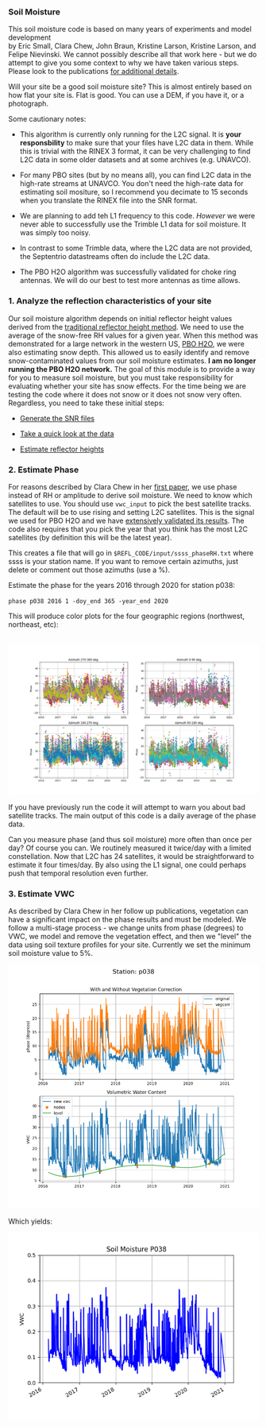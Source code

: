 ### Soil Moisture

This soil moisture code is based on many years of experiments and model development  
by Eric Small, Clara Chew, John Braun, Kristine Larson, Kristine Larson, and Felipe Nievinski.
We cannot possibly describe all that work here - but we do attempt to give you some context to why 
we have taken various steps.  Please look to the 
publications [for additional details](https://www.kristinelarson.net/publications/).

Will your site be a good soil moisture site?  This is almost entirely based on how flat your site is.
Flat is good. You can use a DEM, if you have it, or a photograph.  

Some cautionary notes:

- This algorithm is currently only running for the L2C signal. It is **your responsbility** to make sure that 
your files have L2C data in them. While this is trivial with the RINEX 3 format, it can be very challenging to 
find L2C data in some older datasets and at some archives (e.g. UNAVCO). 

- For many PBO sites (but by no means all), you can find L2C data in the 
high-rate streams at UNAVCO.  You don't need the high-rate data for estimating soil
mositure, so I recommend you decimate to 15 seconds when you translate the RINEX file into the SNR format.

- We are planning to add teh L1 frequency to this code. *However* we were never able to successfully
use the Trimble L1 data for soil moisture. It was simply too noisy. 

- In contrast to some Trimble data, where the L2C data are not provided, the Septentrio datastreams often
do include the L2C data. 

- The PBO H2O algorithm was successfully validated for choke ring antennas. We will do our best 
to test more antennas as time allows. 


### 1. Analyze the reflection characteristics of your site

Our soil moisture algorithm depends on initial reflector height values derived from 
the [traditional reflector height method](gnssir.md). We need to use the average of the snow-free RH values
for a given year. When this method was demonstrated for a large network in the western US, 
[PBO H2O](https://www.kristinelarson.net/wp-content/uploads/2015/12/Larson-2016-WIRES_Water.pdf), we 
were also estimating snow depth. This allowed us to easily identify and remove snow-contaminated values from
our soil moisture estimates. **I am no longer running the PBO H2O network.** The goal of this module is to provide a 
way for you to measure soil moisture, but you must take responsibility for evaluating whether your site 
has snow effects. For the time being we are testing the code where it does not snow or it does not snow very often. 
Regardless, you need to take these initial steps:

- [Generate the SNR files](rinex2snr.md)

- [Take a quick look at the data](quickLook.md)

- [Estimate reflector heights](gnssir.md)


### 2. Estimate Phase 

For reasons described by Clara Chew in 
her [first paper](https://www.kristinelarson.net/wp-content/uploads/2015/10/Chew_etal_Proof.pdf), 
we use phase instead of RH or amplitude to derive soil moisture. We need to 
know which satellites to use. You should use <code>vwc_input</code> to pick the best satellite tracks. 
The default will be to use rising and setting L2C satellites.  This is the signal we used for PBO H2O and we 
have [extensively validated its results](https://www.kristinelarson.net/wp-content/uploads/2015/12/SmallLarson_etal2016.pdf). 
The code also requires that you pick the year that you think has the most 
L2C satellites (by definition this will be the latest year).

This creates a file that will go in <code>$REFL_CODE/input/ssss_phaseRH.txt</code> where ssss is your station name.
If you want to remove certain azimuths, just delete or comment out those azimuths (use a %).

Estimate the phase for the years 2016 through 2020 for station p038:

<code>phase p038 2016 1 -doy_end 365 -year_end 2020 </code>

This will produce color plots for the four geographic regions (northwest, northeast, etc):

 <br />
<img src="../tests/use_cases/p038_azim.png" width="600">
 <br />

If you have previously run the code it will attempt to warn you about bad satellite tracks.
The main output of this code is a daily average of the phase data. 

Can you measure phase (and thus soil moisture) more often than once per day? Of course you can. We routinely
measured it twice/day with a limited constellation. Now that L2C has 24 satellites, it would be straightforward 
to estimate it four times/day. By also using the L1 signal, one could perhaps push that temporal resolution even further.


### 3. Estimate VWC

As described by Clara Chew in her follow up publications, vegetation can have a significant impact on the phase results 
and must be modeled.  We follow a multi-stage process - we change units from phase (degrees) to VWC, 
we model and remove the vegetation effect, and then we "level" the data using soil texture profiles for your site.
Currently we set the minimum soil moisture value to 5%.

<img src="../tests/use_cases/p038_smc_models.png" width="600">
 <br />

Which yields:

<img src="../tests/use_cases/p038_vwc.png" width="600">


